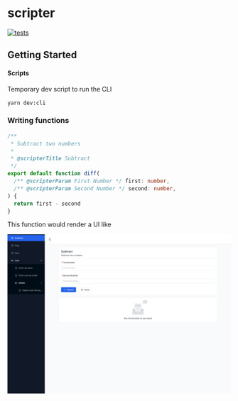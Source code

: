 # scripter

[![tests](https://github.com/abinashpanda/scripter/actions/workflows/tests.yml/badge.svg)](https://github.com/abinashpanda/scripter/actions/workflows/tests.yml)

## Getting Started

#### Scripts

Temporary dev script to run the CLI

```
yarn dev:cli
```

### Writing functions

```ts
/**
 * Subtract two numbers
 *
 * @scripterTitle Subtract
 */
export default function diff(
  /** @scripterParam First Number */ first: number,
  /** @scripterParam Second Number */ second: number,
) {
  return first - second
}
```

This function would render a UI like

<img src="./assets/screenshot.png" />

